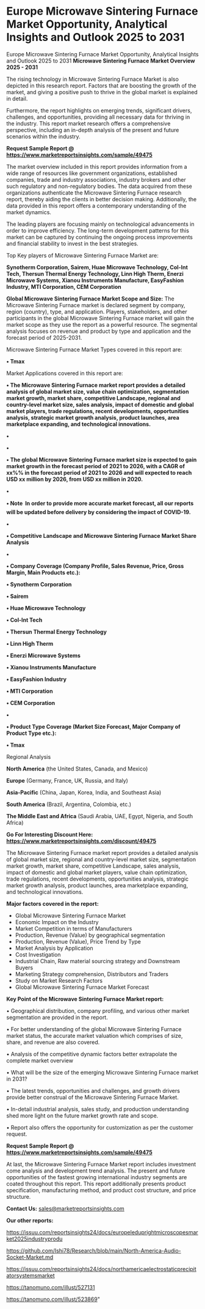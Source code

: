# Europe Microwave Sintering Furnace Market Opportunity, Analytical Insights and Outlook 2025 to 2031
Europe Microwave Sintering Furnace Market Opportunity, Analytical Insights and Outlook 2025 to 2031
<Strong> Microwave Sintering Furnace Market Overview 2025 - 2031</strong>

The rising technology in Microwave Sintering Furnace Market is also depicted in this research report. Factors that are boosting the growth of the market, and giving a positive push to thrive in the global market is explained in detail.

Furthermore, the report highlights on emerging trends, significant drivers, challenges, and opportunities, providing all necessary data for thriving in the industry. This report market research offers a comprehensive perspective, including an in-depth analysis of the present and future scenarios within the industry.

<strong>Request Sample Report @ <a href=https://www.marketreportsinsights.com/sample/49475>https://www.marketreportsinsights.com/sample/49475</a></strong>

The market overview included in this report provides information from a wide range of resources like government organizations, established companies, trade and industry associations, industry brokers and other such regulatory and non-regulatory bodies. The data acquired from these organizations authenticate the Microwave Sintering Furnace research report, thereby aiding the clients in better decision making. Additionally, the data provided in this report offers a contemporary understanding of the market dynamics.

The leading players are focusing mainly on technological advancements in order to improve efficiency. The long-term development patterns for this market can be captured by continuing the ongoing process improvements and financial stability to invest in the best strategies.

Top Key players of Microwave Sintering Furnace Market are:

<strong>Synotherm Corporation, Sairem, Huae Microwave Technology, Col-Int Tech, Thersun Thermal Energy Technology, Linn High Therm, Enerzi Microwave Systems, Xianou Instruments Manufacture, EasyFashion Industry, MTI Corporation, CEM Corporation</strong>

<strong><b>Global Microwave Sintering Furnace Market Scope and Size:</b></strong>
The Microwave Sintering Furnace market is declared segment by company, region (country), type, and application. Players, stakeholders, and other participants in the global Microwave Sintering Furnace market will gain the market scope as they use the report as a powerful resource. The segmental analysis focuses on revenue and product by type and application and the forecast period of 2025-2031.

Microwave Sintering Furnace Market Types covered in this report are:

<strong>•  Tmax</strong>

Market Applications covered in this report are:

<strong>•  The Microwave Sintering Furnace market report provides a detailed analysis of global market size, value chain optimization, segmentation market growth, market share, competitive Landscape, regional and country-level market size, sales analysis, impact of domestic and global market players, trade regulations, recent developments, opportunities analysis, strategic market growth analysis, product launches, area marketplace expanding, and technological innovations.

•  

•  

•  The global Microwave Sintering Furnace market size is expected to gain market growth in the forecast period of 2021 to 2026, with a CAGR of xx%% in the forecast period of 2021 to 2026 and will expected to reach USD xx million by 2026, from USD xx million in 2020.

•  

•  Note  In order to provide more accurate market forecast, all our reports will be updated before delivery by considering the impact of COVID-19.

•  

•  Competitive Landscape and Microwave Sintering Furnace Market Share Analysis

•  

•  Company Coverage (Company Profile, Sales Revenue, Price, Gross Margin, Main Products etc.): 

•  Synotherm Corporation

•  Sairem

•  Huae Microwave Technology

•  Col-Int Tech

•  Thersun Thermal Energy Technology

•  Linn High Therm

•  Enerzi Microwave Systems

•  Xianou Instruments Manufacture

•  EasyFashion Industry

•  MTI Corporation

•  CEM Corporation

•  

•  Product Type Coverage (Market Size  Forecast, Major Company of Product Type etc.):

•  Tmax</strong> 

Regional Analysis

<strong>North America</strong> (the United States, Canada, and Mexico)

<strong>Europe</strong> (Germany, France, UK, Russia, and Italy)

<strong>Asia-Pacific</strong> (China, Japan, Korea, India, and Southeast Asia)

<strong>South America</strong> (Brazil, Argentina, Colombia, etc.)

<strong>The Middle East and Africa</strong> (Saudi Arabia, UAE, Egypt, Nigeria, and South Africa)

<strong>Go For Interesting Discount Here: <a href=https://www.marketreportsinsights.com/discount/49475>https://www.marketreportsinsights.com/discount/49475</a></strong>

The Microwave Sintering Furnace market report provides a detailed analysis of global market size, regional and country-level market size, segmentation market growth, market share, competitive Landscape, sales analysis, impact of domestic and global market players, value chain optimization, trade regulations, recent developments, opportunities analysis, strategic market growth analysis, product launches, area marketplace expanding, and technological innovations.

<strong><b>Major factors covered in the report:</b></strong>
<ul>
  <li>Global Microwave Sintering Furnace Market </li>
  <li>Economic Impact on the Industry</li>
  <li>Market Competition in terms of Manufacturers</li>
  <li>Production, Revenue (Value) by geographical segmentation</li>
  <li>Production, Revenue (Value), Price Trend by Type</li>
  <li>Market Analysis by Application</li>
  <li>Cost Investigation</li>
  <li>Industrial Chain, Raw material sourcing strategy and Downstream Buyers</li>
  <li>Marketing Strategy comprehension, Distributors and Traders</li>
  <li>Study on Market Research Factors</li>
  <li>Global Microwave Sintering Furnace Market Forecast</li>
</ul>

<strong><b>Key Point of the Microwave Sintering Furnace Market report:</b></strong>

• Geographical distribution, company profiling, and various other market segmentation are provided in the report.

• For better understanding of the global Microwave Sintering Furnace market status, the accurate market valuation which comprises of size, share, and revenue are also covered.

• Analysis of the competitive dynamic factors better extrapolate the complete market overview

• What will be the size of the emerging Microwave Sintering Furnace market in 2031?

• The latest trends, opportunities and challenges, and growth drivers provide better construal of the Microwave Sintering Furnace Market.

• In-detail industrial analysis, sales study, and production understanding shed more light on the future market growth rate and scope.

• Report also offers the opportunity for customization as per the customer request.

<strong>Request Sample Report @ <a href=https://www.marketreportsinsights.com/sample/49475>https://www.marketreportsinsights.com/sample/49475</a></strong>

At last, the Microwave Sintering Furnace Market report includes investment come analysis and development trend analysis. The present and future opportunities of the fastest growing international industry segments are coated throughout this report. This report additionally presents product specification, manufacturing method, and product cost structure, and price structure.

<strong>Contact Us:</strong>
sales@marketreportsinsights.com

<strong>Our other reports:</strong>

<a href=https://issuu.com/reportsinsights24/docs/europeleduprightmicroscopesmarket2025industryprodu>https://issuu.com/reportsinsights24/docs/europeleduprightmicroscopesmarket2025industryprodu</a>

<a href=https://github.com/Ishi78/Research/blob/main/North-America-Audio-Socket-Market.md>https://github.com/Ishi78/Research/blob/main/North-America-Audio-Socket-Market.md</a>

<a href=https://issuu.com/reportsinsights24/docs/northamericaelectrostaticprecipitatorsystemsmarket>https://issuu.com/reportsinsights24/docs/northamericaelectrostaticprecipitatorsystemsmarket</a>

<a href=https://tanomuno.com/illust/527131>https://tanomuno.com/illust/527131</a>

<a href=https://tanomuno.com/illust/523869>https://tanomuno.com/illust/523869</a>"
